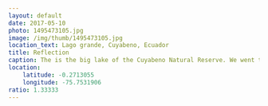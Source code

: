 ```yaml
---
layout: default
date: 2017-05-10
photo: 1495473105.jpg
image: /img/thumb/1495473105.jpg
location_text: Lago grande, Cuyabeno, Ecuador
title: Reflection
caption: The is the big lake of the Cuyabeno Natural Reserve. We went there to watch the sunset and take a bath in that warm sweet water!
location:
    latitude: -0.2713055
    longitude: -75.7531906
ratio: 1.33333
---
```

